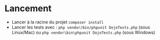 # Lancement
- Lancer à la racine du projet `composer install`
- Lancer les tests avec : `php vendor/bin/phpunit DojoTests.php` (sous Linux/Mac) ou `php vendor\bin\phpunit DojoTests.php` (sous Windows)